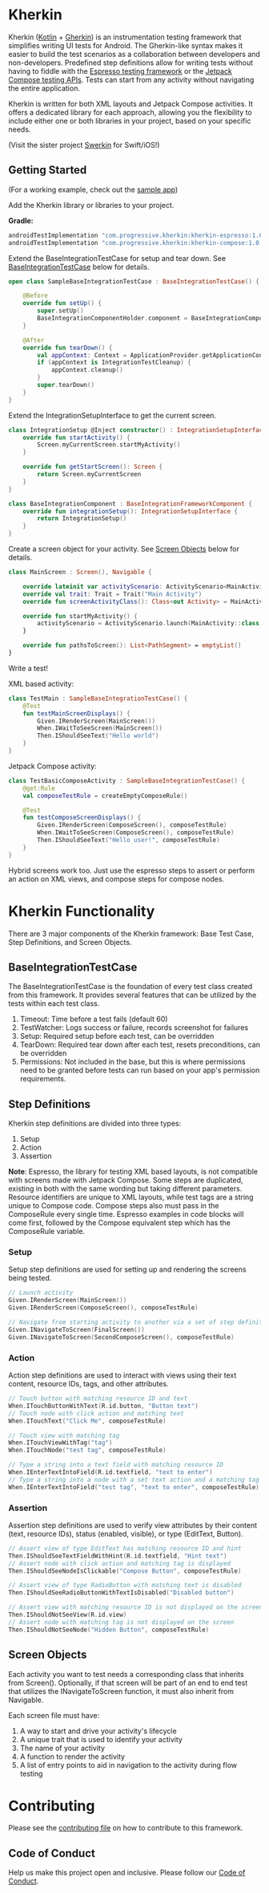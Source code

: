 # Kherkin

Kherkin ([Kotlin](https://kotlinlang.org/) + [Gherkin](https://cucumber.io/docs/gherkin/)) is an instrumentation testing framework that simplifies writing UI tests for Android. The Gherkin-like syntax makes it easier to build the test scenarios as a collaboration between developers and non-developers. Predefined step definitions allow for writing tests without having to fiddle with the [Espresso testing framework](https://developer.android.com/training/testing/espresso) or the [Jetpack Compose testing APIs](https://developer.android.com/develop/ui/compose/testing). Tests can start from any activity without navigating the entire application.

Kherkin is written for both XML layouts and Jetpack Compose activities. It offers a dedicated library for each approach, allowing you the flexibility to include either one or both libraries in your project, based on your specific needs.

(Visit the sister project [Swerkin](https://github.com/Progressive-Insurance/Swerkin) for Swift/iOS!)

## Getting Started

(For a working example, check out the [sample app](sampleapp/src/main))

Add the Kherkin library or libraries to your project.

**Gradle:**
```gradle
androidTestImplementation "com.progressive.kherkin:kherkin-espresso:1.0.0"
androidTestImplementation "com.progressive.kherkin:kherkin-compose:1.0.0"
```

Extend the BaseIntegrationTestCase for setup and tear down. See [BaseIntegrationTestCase](#baseintegrationtestcase) below for details.

```kotlin
open class SampleBaseIntegrationTestCase : BaseIntegrationTestCase() {

    @Before
    override fun setUp() {
        super.setUp()
        BaseIntegrationComponentHolder.component = BaseIntegrationComponent()
    }

    @After
    override fun tearDown() {
        val appContext: Context = ApplicationProvider.getApplicationContext()
        if (appContext is IntegrationTestCleanup) {
            appContext.cleanup()
        }
        super.tearDown()
    }
}
```

Extend the IntegrationSetupInterface to get the current screen.
```kotlin
class IntegrationSetup @Inject constructor() : IntegrationSetupInterface {
    override fun startActivity() {
        Screen.myCurrentScreen.startMyActivity()
    }

    override fun getStartScreen(): Screen {
        return Screen.myCurrentScreen
    }
}

class BaseIntegrationComponent : BaseIntegrationFrameworkComponent {
    override fun integrationSetup(): IntegrationSetupInterface {
        return IntegrationSetup()
    }
}

```

Create a screen object for your activity. See [Screen Objects](#screen-objects) below for details.
```kotlin
class MainScreen : Screen(), Navigable {

    override lateinit var activityScenario: ActivityScenario<MainActivity>
    override val trait: Trait = Trait("Main Activity")
    override fun screenActivityClass(): Class<out Activity> = MainActivity::class.java

    override fun startMyActivity() {
        activityScenario = ActivityScenario.launch(MainActivity::class.java)
    }

    override fun pathsToScreen(): List<PathSegment> = emptyList()
}
```

Write a test!

XML based activity:
```kotlin
class TestMain : SampleBaseIntegrationTestCase() {
    @Test
    fun testMainScreenDisplays() {
        Given.IRenderScreen(MainScreen())
        When.IWaitToSeeScreen(MainScreen())
        Then.IShouldSeeText("Hello world")
    }
}
```

Jetpack Compose activity:
```kotlin
class TestBasicComposeActivity : SampleBaseIntegrationTestCase() {
    @get:Rule
    val composeTestRule = createEmptyComposeRule()

    @Test
    fun testComposeScreenDisplays() {
        Given.IRenderScreen(ComposeScreen(), composeTestRule)
        When.IWaitToSeeScreen(ComposeScreen(), composeTestRule)
        Then.IShouldSeeText("Hello user!", composeTestRule)
    }
}
```

Hybrid screens work too. Just use the espresso steps to assert or perform an action on XML views, and compose steps for compose nodes.

# Kherkin Functionality

There are 3 major components of the Kherkin framework: Base Test Case, Step Definitions, and Screen Objects.

## BaseIntegrationTestCase

The BaseIntegrationTestCase is the foundation of every test class created from this framework. It provides several features that can be utilized by the tests within each test class.

1. Timeout: Time before a test fails (default 60)
1. TestWatcher: Logs success or failure, records screenshot for failures
1. Setup: Required setup before each test, can be overridden
1. TearDown: Required tear down after each test, resets preconditions, can be overridden
1. Permissions: Not included in the base, but this is where permissions need to be granted before tests can run based on your app's permission requirements.

## Step Definitions

Kherkin step definitions are divided into three types:

1. Setup
1. Action
1. Assertion

**Note**: Espresso, the library for testing XML based layouts, is not compatible with screens made with Jetpack Compose. Some steps are duplicated, existing in both with the same wording but taking different parameters. Resource identifiers are unique to XML layouts, while test tags are a string unique to Compose code. Compose steps also must pass in the ComposeRule every single time. Espresso examples in code blocks will come first, followed by the Compose equivalent step which has the ComposeRule variable.

### Setup

Setup step definitions are used for setting up and rendering the screens being tested.

```kotlin
// Launch activity
Given.IRenderScreen(MainScreen())
Given.IRenderScreen(ComposeScreen(), composeTestRule)

// Navigate from starting activity to another via a set of step definitions
Given.INavigateToScreen(FinalScreen())
Given.INavigateToScreen(SecondComposeScreen(), composeTestRule)
```

### Action

Action step definitions are used to interact with views using their text content, resource IDs, tags, and other attributes.

```kotlin
// Touch button with matching resource ID and text
When.ITouchButtonWithText(R.id.button, "Button text")
// Touch node with click action and matching text
When.ITouchText("Click Me", composeTestRule)

// Touch view with matching tag
When.ITouchViewWithTag("tag")
When.ITouchNode("test tag", composeTestRule)

// Type a string into a text field with matching resource ID
When.IEnterTextIntoField(R.id.textfield, "text to enter")
// Type a string into a node with a set text action and a matching tag
When.IEnterTextIntoField("test tag", "text to enter", composeTestRule)
```

### Assertion

Assertion step definitions are used to verify view attributes by their content (text, resource IDs), status (enabled, visible), or type (EditText, Button).

```kotlin
// Assert view of type EditText has matching resource ID and hint
Then.IShouldSeeTextFieldWithHint(R.id.textfield, "Hint text")
// Assert node with click action and matching tag is displayed
Then.IShouldSeeNodeIsClickable("Compose Button", composeTestRule)

// Assert view of type RadioButton with matching text is disabled
Then.IShouldSeeRadioButtonWithTextIsDisabled("Disabled button")

// Assert view with matching resource ID is not displayed on the screen
Then.IShouldNotSeeView(R.id.view)
// Assert node with matching tag is not displayed on the screen
Then.IShouldNotSeeNode("Hidden Button", composeTestRule)
```

## Screen Objects

Each activity you want to test needs a corresponding class that inherits from Screen(). Optionally, if that screen will be part of an end to end test that utilizes the INavigateToScreen function, it must also inherit from Navigable.

Each screen file must have:

1. A way to start and drive your activity's lifecycle
1. A unique trait that is used to identify your activity
1. The name of your activity
1. A function to render the activity
1. A list of entry points to aid in navigation to the activity during flow testing

# Contributing

Please see the [contributing file](CONTRIBUTING.md) on how to contribute to this framework.

## Code of Conduct

Help us make this project open and inclusive. Please follow our [Code of Conduct](CODE_OF_CONDUCT.md).